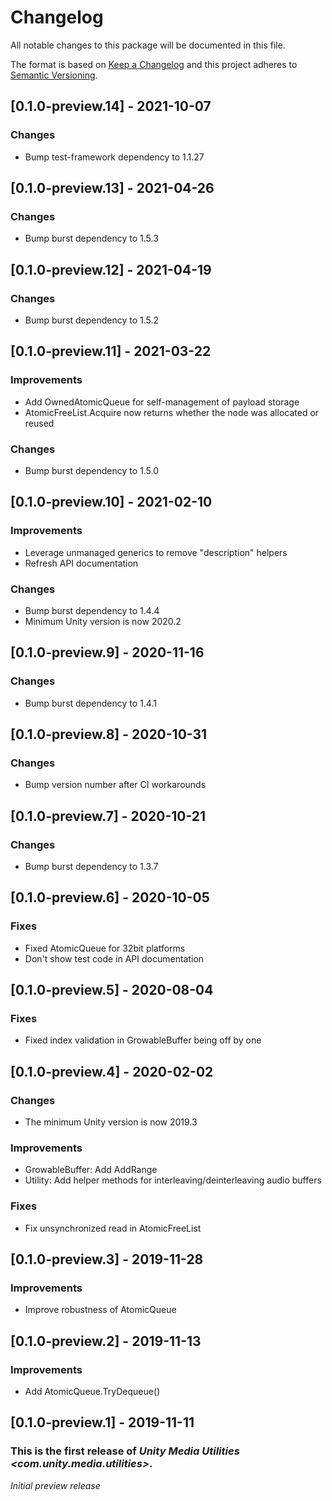 # Changelog
All notable changes to this package will be documented in this file.

The format is based on [Keep a Changelog](http://keepachangelog.com/en/1.0.0/)
and this project adheres to [Semantic Versioning](http://semver.org/spec/v2.0.0.html).

## [0.1.0-preview.14] - 2021-10-07
### Changes
- Bump test-framework dependency to 1.1.27

## [0.1.0-preview.13] - 2021-04-26
### Changes
- Bump burst dependency to 1.5.3

## [0.1.0-preview.12] - 2021-04-19
### Changes
- Bump burst dependency to 1.5.2

## [0.1.0-preview.11] - 2021-03-22
### Improvements
- Add OwnedAtomicQueue for self-management of payload storage
- AtomicFreeList.Acquire now returns whether the node was allocated or reused
### Changes
- Bump burst dependency to 1.5.0

## [0.1.0-preview.10] - 2021-02-10
### Improvements
- Leverage unmanaged generics to remove "description" helpers
- Refresh API documentation
### Changes
- Bump burst dependency to 1.4.4
- Minimum Unity version is now 2020.2

## [0.1.0-preview.9] - 2020-11-16
### Changes
- Bump burst dependency to 1.4.1

## [0.1.0-preview.8] - 2020-10-31
### Changes
- Bump version number after CI workarounds

## [0.1.0-preview.7] - 2020-10-21
### Changes
- Bump burst dependency to 1.3.7

## [0.1.0-preview.6] - 2020-10-05
### Fixes
- Fixed AtomicQueue for 32bit platforms
- Don't show test code in API documentation

## [0.1.0-preview.5] - 2020-08-04
### Fixes
- Fixed index validation in GrowableBuffer being off by one

## [0.1.0-preview.4] - 2020-02-02
### Changes
- The minimum Unity version is now 2019.3
### Improvements
- GrowableBuffer: Add AddRange
- Utility: Add helper methods for interleaving/deinterleaving audio buffers
### Fixes
- Fix unsynchronized read in AtomicFreeList

## [0.1.0-preview.3] - 2019-11-28
### Improvements
- Improve robustness of AtomicQueue

## [0.1.0-preview.2] - 2019-11-13
### Improvements
- Add AtomicQueue.TryDequeue()

## [0.1.0-preview.1] - 2019-11-11
### This is the first release of *Unity Media Utilities \<com.unity.media.utilities\>*.
*Initial preview release*
